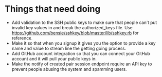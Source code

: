 # Things that need doing

* Add validation to the SSH public keys to make sure that people can't put
  invalid key values in and break the authorized_keys file. Use
  https://github.com/bensie/sshkey/blob/master/lib/sshkey.rb for reference.
* Make it so that when you signup it gives you the option to provide a key
  name and value to stream line the getting going process.
* Add GitHub account integration so that you can connect your GitHub account
  and it will pull your public keys in.
* Make the notify of created pair session endpoint require an API key to
  prevent people abusing the system and spamming users.
